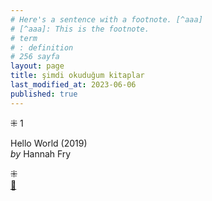 ```yaml
---
# Here's a sentence with a footnote. [^aaa]
# [^aaa]: This is the footnote.
# term
# : definition
# 256 sayfa
layout: page  
title: şimdi okuduğum kitaplar  
last_modified_at: 2023-06-06
published: true  
---
```


⁜ 1  
   
Hello World (2019)  
<i> by </i> Hannah Fry  



⁜  
[🍃](https://www.nonfictionbooks.xyz/now.html "şimdi okuduğum kitaplar")

  

